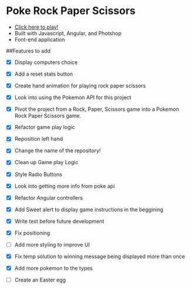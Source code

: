 # Poke Rock Paper Scissors 

* [Click here to play!](https://pokerockpaperscissors.herokuapp.com)
* Built with Javascript, Angular, and Photshop
* Font-end application

##Features to add
* [X] Display computers choice 
* [X] Add a reset stats button 
* [X] Create hand animation for playing rock paper scissors
* [X] Look into using the Pokemon API for this project
* [X] Pivot the project from a Rock, Paper, Scissors game into a Pokemon Rock Paper Scissors game.
* [X] Refactor game play logic
* [X] Reposition left hand
* [X] Change the name of the repository!
* [X] Clean up Game play Logic
* [X] Style Radio Buttons
* [X] Look into getting more info from poke api
* [X] Refactor Angular controllers
* [X] Add Sweet alert to display game instructions in the beggining
* [X] Write test before future development
* [X] Fix positioning 
* [ ] Add more styling to improve UI
* [X] Fix temp solution to winning message being displayed more than once
* [X] Add more pokemon to the types 
* [ ] Create an Easter egg




